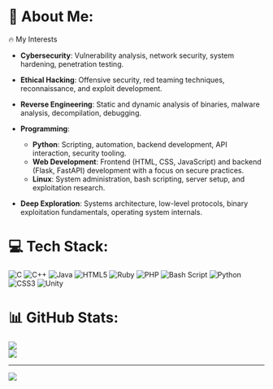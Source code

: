 # 💫 About Me:
🔥 My Interests

- **Cybersecurity**: Vulnerability analysis, network security, system hardening, penetration testing.
- **Ethical Hacking**: Offensive security, red teaming techniques, reconnaissance, and exploit development.
- **Reverse Engineering**: Static and dynamic analysis of binaries, malware analysis, decompilation, debugging.

- **Programming**:
  - **Python**: Scripting, automation, backend development, API interaction, security tooling.
  - **Web Development**: Frontend (HTML, CSS, JavaScript) and backend (Flask, FastAPI) development with a focus on secure practices.
  - **Linux**: System administration, bash scripting, server setup, and exploitation research.

- **Deep Exploration**: Systems architecture, low-level protocols, binary exploitation fundamentals, operating system internals.



# 💻 Tech Stack:
![C](https://img.shields.io/badge/c-%2300599C.svg?style=for-the-badge&logo=c&logoColor=white) ![C++](https://img.shields.io/badge/c++-%2300599C.svg?style=for-the-badge&logo=c%2B%2B&logoColor=white) ![Java](https://img.shields.io/badge/java-%23ED8B00.svg?style=for-the-badge&logo=openjdk&logoColor=white) ![HTML5](https://img.shields.io/badge/html5-%23E34F26.svg?style=for-the-badge&logo=html5&logoColor=white) ![Ruby](https://img.shields.io/badge/ruby-%23CC342D.svg?style=for-the-badge&logo=ruby&logoColor=white) ![PHP](https://img.shields.io/badge/php-%23777BB4.svg?style=for-the-badge&logo=php&logoColor=white) ![Bash Script](https://img.shields.io/badge/bash_script-%23121011.svg?style=for-the-badge&logo=gnu-bash&logoColor=white) ![Python](https://img.shields.io/badge/python-3670A0?style=for-the-badge&logo=python&logoColor=ffdd54) ![CSS3](https://img.shields.io/badge/css3-%231572B6.svg?style=for-the-badge&logo=css3&logoColor=white) ![Unity](https://img.shields.io/badge/unity-%23000000.svg?style=for-the-badge&logo=unity&logoColor=white)
# 📊 GitHub Stats:
![](https://nirzak-streak-stats.vercel.app/?user=iblamehannibal&theme=dark&hide_border=false)<br/>
![](https://github-readme-stats.vercel.app/api/top-langs/?username=iblamehannibal&theme=dark&hide_border=false&include_all_commits=true&count_private=false&layout=compact)

---
[![](https://visitcount.itsvg.in/api?id=iblamehannibal&icon=0&color=0)](https://visitcount.itsvg.in)

<!-- Proudly created with GPRM ( https://gprm.itsvg.in ) -->
